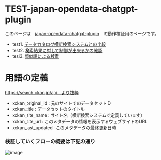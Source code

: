 # TEST-japan-opendata-chatgpt-plugin  
このページは　[japan-opendata-chatgpt-plugin](https://github.com/FooQoo/japan-opendata-chatgpt-plugin/blob/main/docs/usage.md#japan-opendata%E3%83%97%E3%83%A9%E3%82%B0%E3%82%A4%E3%83%B3%E3%81%AE%E4%BD%BF%E3%81%84%E6%96%B9)　の動作検証用のページです。  
- test1. [データカタログ横断検索システムとの比較](https://github.com/yamamoto-ryuzo/TEST-japan-opendata-chatgpt-plugin/blob/main/%E3%83%87%E3%83%BC%E3%82%BF%E3%82%AB%E3%82%BF%E3%83%AD%E3%82%B0%E6%A8%AA%E6%96%AD%E6%A4%9C%E7%B4%A2%E3%82%B7%E3%82%B9%E3%83%86%E3%83%A0%E3%81%A8%E3%81%AE%E6%AF%94%E8%BC%83.md)  
- test2. [検索結果に対して制御が出来るかの確認](https://github.com/yamamoto-ryuzo/TEST-japan-opendata-chatgpt-plugin/blob/main/%E6%A4%9C%E7%B4%A2%E7%B5%90%E6%9E%9C%E3%81%AB%E5%AF%BE%E3%81%97%E3%81%A6%E5%88%B6%E5%BE%A1%E3%81%8C%E5%87%BA%E6%9D%A5%E3%82%8B%E3%81%8B%E3%81%AE%E7%A2%BA%E8%AA%8D.md)   
- tesi3. [類似語による検索](https://github.com/yamamoto-ryuzo/TEST-japan-opendata-chatgpt-plugin/blob/main/%E9%A1%9E%E4%BC%BC%E8%AA%9E%E3%81%AB%E3%82%88%E3%82%8B%E6%A4%9C%E7%B4%A2%20.md)  
# 用語の定義  
 https://search.ckan.jp/api　より抜粋
- xckan_original_id : 元のサイトでのデータセットID  
- xckan_title : データセットのタイトル  
- xckan_site_name : サイト名（横断検索システムで定義しています）  
- xckan_site_url : このメタデータの情報を表示するウェブサイトのURL  
- xckan_last_updated : このメタデータの最終更新日時  

### 検証していくフローの概要は下記の通り
![image](https://github.com/yamamoto-ryuzo/TEST-japan-opendata-chatgpt-plugin/assets/86514652/9cccfd34-b12a-41ba-ac0f-5a52f738e785) 
